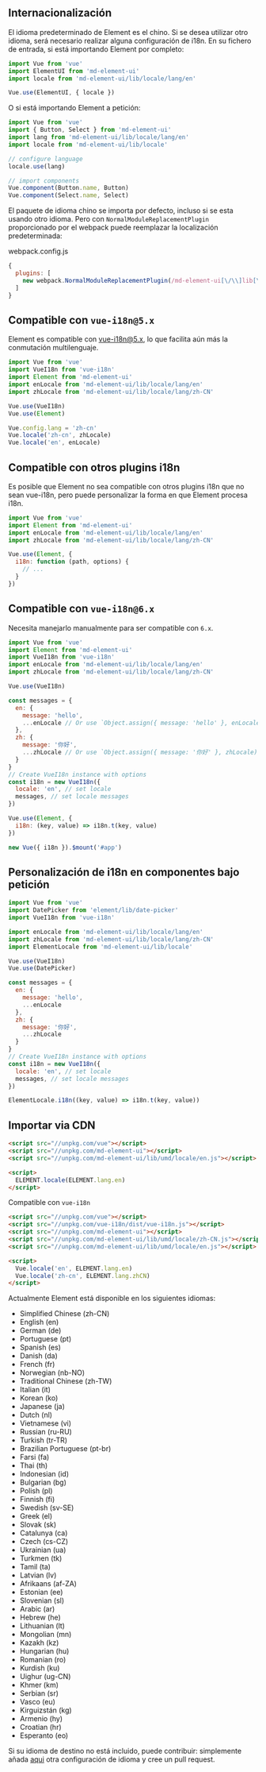 ## Internacionalización

El idioma predeterminado de Element es el chino. Si se desea utilizar otro idioma, será necesario realizar alguna configuración de i18n. En su fichero de entrada, si está importando Element por completo:

```javascript
import Vue from 'vue'
import ElementUI from 'md-element-ui'
import locale from 'md-element-ui/lib/locale/lang/en'

Vue.use(ElementUI, { locale })
```

O si está importando Element a petición:

```javascript
import Vue from 'vue'
import { Button, Select } from 'md-element-ui'
import lang from 'md-element-ui/lib/locale/lang/en'
import locale from 'md-element-ui/lib/locale'

// configure language
locale.use(lang)

// import components
Vue.component(Button.name, Button)
Vue.component(Select.name, Select)
```

El paquete de idioma chino se importa por defecto, incluso si se esta usando otro idioma. Pero con `NormalModuleReplacementPlugin` proporcionado por el webpack puede reemplazar la localización predeterminada:

webpack.config.js
```javascript
{
  plugins: [
    new webpack.NormalModuleReplacementPlugin(/md-element-ui[\/\\]lib[\/\\]locale[\/\\]lang[\/\\]zh-CN/, 'md-element-ui/lib/locale/lang/en')
  ]
}
```

## Compatible con `vue-i18n@5.x`

Element es compatible con [vue-i18n@5.x](https://github.com/kazupon/vue-i18n), lo que facilita aún más la conmutación multilenguaje.

```javascript
import Vue from 'vue'
import VueI18n from 'vue-i18n'
import Element from 'md-element-ui'
import enLocale from 'md-element-ui/lib/locale/lang/en'
import zhLocale from 'md-element-ui/lib/locale/lang/zh-CN'

Vue.use(VueI18n)
Vue.use(Element)

Vue.config.lang = 'zh-cn'
Vue.locale('zh-cn', zhLocale)
Vue.locale('en', enLocale)
```

## Compatible con otros plugins i18n
Es posible que Element no sea compatible con otros plugins i18n que no sean vue-i18n, pero puede personalizar la forma en que Element procesa i18n.

```javascript
import Vue from 'vue'
import Element from 'md-element-ui'
import enLocale from 'md-element-ui/lib/locale/lang/en'
import zhLocale from 'md-element-ui/lib/locale/lang/zh-CN'

Vue.use(Element, {
  i18n: function (path, options) {
    // ...
  }
})
```

## Compatible con `vue-i18n@6.x`

Necesita manejarlo manualmente para ser compatible con `6.x`.

```javascript
import Vue from 'vue'
import Element from 'md-element-ui'
import VueI18n from 'vue-i18n'
import enLocale from 'md-element-ui/lib/locale/lang/en'
import zhLocale from 'md-element-ui/lib/locale/lang/zh-CN'

Vue.use(VueI18n)

const messages = {
  en: {
    message: 'hello',
    ...enLocale // Or use `Object.assign({ message: 'hello' }, enLocale)`
  },
  zh: {
    message: '你好',
    ...zhLocale // Or use `Object.assign({ message: '你好' }, zhLocale)`
  }
}
// Create VueI18n instance with options
const i18n = new VueI18n({
  locale: 'en', // set locale
  messages, // set locale messages
})

Vue.use(Element, {
  i18n: (key, value) => i18n.t(key, value)
})

new Vue({ i18n }).$mount('#app')
```

## Personalización de i18n en componentes bajo petición

```js
import Vue from 'vue'
import DatePicker from 'element/lib/date-picker'
import VueI18n from 'vue-i18n'

import enLocale from 'md-element-ui/lib/locale/lang/en'
import zhLocale from 'md-element-ui/lib/locale/lang/zh-CN'
import ElementLocale from 'md-element-ui/lib/locale'

Vue.use(VueI18n)
Vue.use(DatePicker)

const messages = {
  en: {
    message: 'hello',
    ...enLocale
  },
  zh: {
    message: '你好',
    ...zhLocale
  }
}
// Create VueI18n instance with options
const i18n = new VueI18n({
  locale: 'en', // set locale
  messages, // set locale messages
})

ElementLocale.i18n((key, value) => i18n.t(key, value))
```

## Importar via CDN

```html
<script src="//unpkg.com/vue"></script>
<script src="//unpkg.com/md-element-ui"></script>
<script src="//unpkg.com/md-element-ui/lib/umd/locale/en.js"></script>

<script>
  ELEMENT.locale(ELEMENT.lang.en)
</script>
```

Compatible con `vue-i18n`

```html
<script src="//unpkg.com/vue"></script>
<script src="//unpkg.com/vue-i18n/dist/vue-i18n.js"></script>
<script src="//unpkg.com/md-element-ui"></script>
<script src="//unpkg.com/md-element-ui/lib/umd/locale/zh-CN.js"></script>
<script src="//unpkg.com/md-element-ui/lib/umd/locale/en.js"></script>

<script>
  Vue.locale('en', ELEMENT.lang.en)
  Vue.locale('zh-cn', ELEMENT.lang.zhCN)
</script>
```

Actualmente Element está disponible en los siguientes idiomas:
<ul class="language-list">
  <li>Simplified Chinese (zh-CN)</li>
  <li>English (en)</li>
  <li>German (de)</li>
  <li>Portuguese (pt)</li>
  <li>Spanish (es)</li>
  <li>Danish (da)</li>
  <li>French (fr)</li>
  <li>Norwegian (nb-NO)</li>
  <li>Traditional Chinese (zh-TW)</li>
  <li>Italian (it)</li>
  <li>Korean (ko)</li>
  <li>Japanese (ja)</li>
  <li>Dutch (nl)</li>
  <li>Vietnamese (vi)</li>
  <li>Russian (ru-RU)</li>
  <li>Turkish (tr-TR)</li>
  <li>Brazilian Portuguese (pt-br)</li>
  <li>Farsi (fa)</li>
  <li>Thai (th)</li>
  <li>Indonesian (id)</li>
  <li>Bulgarian (bg)</li>
  <li>Polish (pl)</li>
  <li>Finnish (fi)</li>
  <li>Swedish (sv-SE)</li>
  <li>Greek (el)</li>
  <li>Slovak (sk)</li>
  <li>Catalunya (ca)</li>
  <li>Czech (cs-CZ)</li>
  <li>Ukrainian (ua)</li>
  <li>Turkmen (tk)</li>
  <li>Tamil (ta)</li>
  <li>Latvian (lv)</li>
  <li>Afrikaans (af-ZA)</li>
  <li>Estonian (ee)</li>
  <li>Slovenian (sl)</li>
  <li>Arabic (ar)</li>
  <li>Hebrew (he)</li>
  <li>Lithuanian (lt)</li>
  <li>Mongolian (mn)</li>
  <li>Kazakh (kz)</li>
  <li>Hungarian (hu)</li>
  <li>Romanian (ro)</li>
  <li>Kurdish (ku)</li>
  <li>Uighur (ug-CN)</li>
  <li>Khmer (km)</li>
  <li>Serbian (sr)</li>
  <li>Vasco (eu)</li>
  <li>Kirguizstán (kg)</li>
  <li>Armenio (hy)</li>
  <li>Croatian (hr)</li>
  <li>Esperanto (eo)</li>
</ul>

Si su idioma de destino no está incluido, puede contribuir: simplemente añada  [aqui](https://github.com/ElemeFE/element/tree/dev/src/locale/lang) otra configuración de idioma y cree un pull request.
